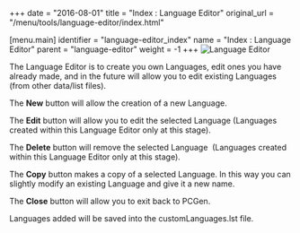 +++
date = "2016-08-01"
title = "Index : Language Editor"
original_url = "/menu/tools/language-editor/index.html"

[menu.main]
    identifier = "language-editor_index"
    name = "Index : Language Editor"
    parent = "language-editor"
        weight = -1
+++
![Language Editor](../../../images/editors/language/sectionheading.png)

The Language Editor is to create you own Languages, edit ones you have
already made, and in the future will allow you to edit existing
Languages (from other data/list files).

The **New** button will allow the creation of a new Language.

The **Edit** button will allow you to edit the selected Language
(Languages created within this Language Editor only at this stage).

The **Delete** button will remove the selected Language  (Languages
created within this Language Editor only at this stage).

The **Copy** button makes a copy of a selected Language. In this way you
can slightly modify an existing Language and give it a new name.

The **Close** button will allow you to exit back to PCGen.

Languages added will be saved into the customLanguages.lst file.



